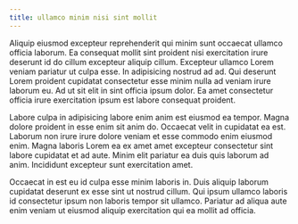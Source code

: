 ```yaml
---
title: ullamco minim nisi sint mollit
---
```


Aliquip eiusmod excepteur reprehenderit qui minim sunt occaecat ullamco officia laborum. Ea consequat mollit sint proident nisi exercitation irure deserunt id do cillum excepteur aliquip cillum. Excepteur ullamco Lorem veniam pariatur ut culpa esse. In adipisicing nostrud ad ad. Qui deserunt Lorem proident cupidatat consectetur esse minim nulla ad veniam irure laborum eu. Ad ut sit elit in sint officia ipsum dolor. Ea amet consectetur officia irure exercitation ipsum est labore consequat proident.

Labore culpa in adipisicing labore enim anim est eiusmod ea tempor. Magna dolore proident in esse enim sit anim do. Occaecat velit in cupidatat ea est. Laborum non irure irure dolore veniam et esse commodo enim eiusmod enim. Magna laboris Lorem ea ex amet amet excepteur consectetur sint labore cupidatat et ad aute. Minim elit pariatur ea duis quis laborum ad anim. Incididunt excepteur sunt exercitation amet.

Occaecat in est eu id culpa esse minim laboris in. Duis aliquip laborum cupidatat deserunt ex esse sint ut nostrud cillum. Qui ipsum ullamco laboris id consectetur ipsum non laboris tempor sit ullamco. Pariatur ad aliqua aute enim veniam ut eiusmod aliquip exercitation qui ea mollit ad officia.